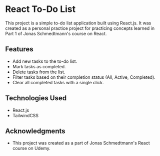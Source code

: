 # React To-Do List

This project is a simple to-do list application built using React.js. It was created as a personal practice project for practicing concepts learned in Part 1 of Jonas Schmedtmann's course on React.

## Features

- Add new tasks to the to-do list.
- Mark tasks as completed.
- Delete tasks from the list.
- Filter tasks based on their completion status (All, Active, Completed).
- Clear all completed tasks with a single click.

## Technologies Used

- React.js
- TailwindCSS

## Acknowledgments

- This project was created as a part of Jonas Schmedtmann's React course on Udemy.
